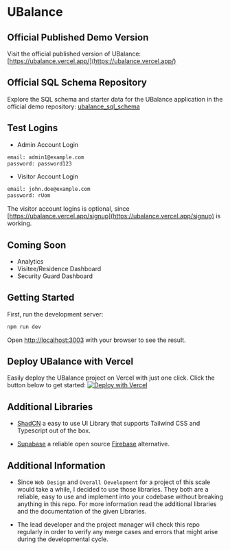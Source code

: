 # UBalance


## Official Published Demo Version
Visit the official published version of UBalance: [https://ubalance.vercel.app/](https://ubalance.vercel.app/)

## Official SQL Schema Repository
Explore the SQL schema and starter data for the UBalance application in the official demo repository: [ubalance_sql_schema](https://github.com/jimboo420/ubalance_sql_schema)

## Test Logins
 - Admin Account Login
```bash
email: admin1@example.com
password: password123
```
 - Visitor Account Login
```bash
email: john.doe@example.com
password: rUom
```

The visitor account logins is optional, since [https://ubalance.vercel.app/signup](https://ubalance.vercel.app/signup) is working.

## Coming Soon
 - Analytics
 - Visitee/Residence Dashboard
 - Security Guard Dashboard

## Getting Started

First, run the development server:

```bash
npm run dev
```

Open [http://localhost:3003](http://localhost:3003) with your browser to see the result.

## Deploy UBalance with Vercel
Easily deploy the UBalance project on Vercel with just one click. Click the button below to get started:
[![Deploy with Vercel](https://vercel.com/button)](https://vercel.com/new/clone?repository-url=https://github.com/jimboo420/UBalance)


## Additional Libraries 

 - [ShadCN](https://ui.shadcn.com/) a easy to use UI Library that supports Tailwind CSS and Typescript out of the box.

 - [Supabase](https://supabase.com/) a reliable open source [Firebase](https://firebase.google.com/) alternative.


## Additional Information

- Since `Web Design` and `Overall Development` for a project of this scale would take a while, I decided to use those libraries. They both are a reliable, easy to use and implement into your codebase without breaking anything in this repo. For more information read the additional libraries and the documentation of the given Libraries.

- The lead developer and the project manager will check this repo regularly in order to verify any merge cases and errors that might arise during the developmental cycle.

  
